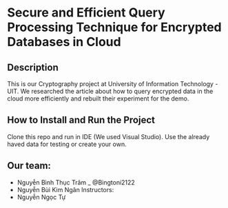 # Secure and Efficient Query Processing Technique for Encrypted Databases in Cloud

## Description
This is our Cryptography project at University of Information Technology - UIT.
We researched the article about how to query encrypted data in the cloud more efficiently and rebuilt their experiment for the demo.

## How to Install and Run the Project
Clone this repo and run in IDE (We used Visual Studio).
Use the already haved data for testing or create your own.

## Our team:
- Nguyễn Bình Thục Trâm _ @Bingtoni2122
- Nguyễn Bùi Kim Ngân 
Instructors:
- Nguyễn Ngọc Tự
